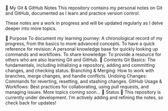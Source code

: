 📘 My Git & GitHub Notes
This repository contains my personal notes on Git and GitHub, documented as I learn and practice version control.

These notes are a work in progress and will be updated regularly as I delve deeper into more topics.

🎯 Purpose
To document my learning journey: A chronological record of my progress, from the basics to more advanced concepts.
To have a quick reference for revision: A personal knowledge base for quickly looking up commands and workflows.
To share knowledge: To provide a resource for others who are also learning Git and GitHub.
📂 Contents
Git Basics: The fundamentals, including initializing a repository, adding and committing changes, and checking status.
Branching & Merging: How to work with branches, merge changes, and handle conflicts.
Undoing Changes: Commands for reverting, resetting, and stashing changes.
GitHub Usage & Workflows: Best practices for collaborating, using pull requests, and managing issues.
More topics coming soon...
📌 Status
🚧 This repository is currently under development. I'm actively adding and refining the notes, so check back for updates!
